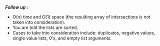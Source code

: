 ***Follow up :***
- O(n) time and O(1) space (the resulting array of intersections is not taken into consideration).
- You are told the lists are sorted.
- Cases to take into consideration include:
duplicates, negative values, single value lists, 0's, and empty list arguments.
​
​
​
​